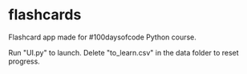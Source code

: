 # flashcards
Flashcard app made for #100daysofcode Python course.

Run "UI.py" to launch.
Delete "to_learn.csv" in the data folder to reset progress.
